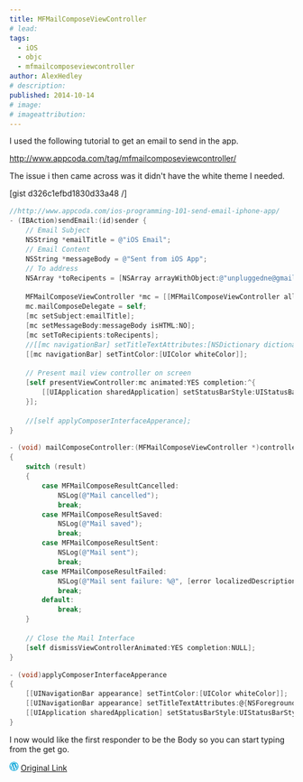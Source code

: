 ```yaml
---
title: MFMailComposeViewController
# lead:
tags:
  - iOS
  - objc
  - mfmailcomposeviewcontroller
author: AlexHedley
# description:
published: 2014-10-14
# image:
# imageattribution:
---
```


I used the following tutorial to get an email to send in the app.

http://www.appcoda.com/tag/mfmailcomposeviewcontroller/

The issue i then came across was it didn't have the white theme I needed.

\[gist d326c1efbd1830d33a48 /\]

<?# Gist d326c1efbd1830d33a48 /?>

```objectivec
//http://www.appcoda.com/ios-programming-101-send-email-iphone-app/
- (IBAction)sendEmail:(id)sender {
    // Email Subject
    NSString *emailTitle = @"iOS Email";
    // Email Content
    NSString *messageBody = @"Sent from iOS App";
    // To address
    NSArray *toRecipents = [NSArray arrayWithObject:@"unpluggedne@gmail.com"];

    MFMailComposeViewController *mc = [[MFMailComposeViewController alloc] init];
    mc.mailComposeDelegate = self;
    [mc setSubject:emailTitle];
    [mc setMessageBody:messageBody isHTML:NO];
    [mc setToRecipients:toRecipents];
    //[[mc navigationBar] setTitleTextAttributes:[NSDictionary dictionaryWithObject:[UIColor whiteColor] forKey:NSForegroundColorAttributeName]];
    [[mc navigationBar] setTintColor:[UIColor whiteColor]];

    // Present mail view controller on screen
    [self presentViewController:mc animated:YES completion:^{
        [[UIApplication sharedApplication] setStatusBarStyle:UIStatusBarStyleLightContent];
    }];

    //[self applyComposerInterfaceApperance];
}
```

```objectivec
- (void) mailComposeController:(MFMailComposeViewController *)controller didFinishWithResult:(MFMailComposeResult)result error:(NSError *)error
{
    switch (result)
    {
        case MFMailComposeResultCancelled:
            NSLog(@"Mail cancelled");
            break;
        case MFMailComposeResultSaved:
            NSLog(@"Mail saved");
            break;
        case MFMailComposeResultSent:
            NSLog(@"Mail sent");
            break;
        case MFMailComposeResultFailed:
            NSLog(@"Mail sent failure: %@", [error localizedDescription]);
            break;
        default:
            break;
    }

    // Close the Mail Interface
    [self dismissViewControllerAnimated:YES completion:NULL];
}
```

```objectivec
- (void)applyComposerInterfaceApperance
{
    [[UINavigationBar appearance] setTintColor:[UIColor whiteColor]];
    [[UINavigationBar appearance] setTitleTextAttributes:@{NSForegroundColorAttributeName: [UIColor whiteColor]}];
    [[UIApplication sharedApplication] setStatusBarStyle:UIStatusBarStyleLightContent];
}
```

I now would like the first responder to be the Body so you can start typing from the get go.

![Wordpress](../images/wordpress.png "Wordpress") [Original Link](https://alexhedley.wordpress.com/2014/10/14/mfmailcomposeviewcontroller/)
